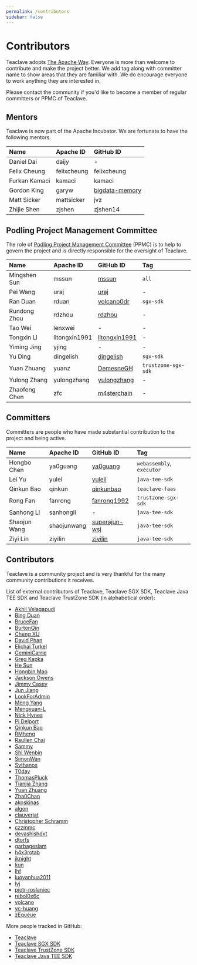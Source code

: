 ```yaml
---
permalink: /contributors
sidebar: false
---
```


# Contributors

Teaclave adopts [The Apache Way](https://www.apache.org/theapacheway/).
Everyone is more than welcome to contribute and make the project better.
We add tag along with committer name to show areas that they are familiar with.
We do encourage everyone to work anything they are interested in.

Please contact the community if you'd like to become a member of regular
committers or PPMC of Teaclave.

## Mentors

Teaclave is now part of the Apache Incubator. We are fortunate to have the
following mentors.

| Name          | Apache ID   | GitHub ID                                           |
|:--------------|:------------|:----------------------------------------------------|
| Daniel Dai    | daijy       | -                                                   |
| Felix Cheung  | felixcheung | felixcheung                                         |
| Furkan Kamaci | kamaci      | kamaci                                              |
| Gordon King   | garyw       | [bigdata-memory](https://github.com/bigdata-memory) |
| Matt Sicker   | mattsicker  | jvz                                                 |
| Zhijie Shen   | zjshen      | zjshen14                                            |

## Podling Project Management Committee

The role of
[Podling Project Management Committee](https://incubator.apache.org/guides/ppmc.html)
(PPMC) is to help to govern the project and is directly responsible for the
oversight of Teaclave.

| Name            | Apache ID       | GitHub ID                                           | Tag                 |
| :-------------- | :-------------- | :-------------------------------------------------- | :------------------ |
| Mingshen Sun    | mssun           | [mssun](https://github.com/mssun)                   | `all`               |
| Pei Wang        | uraj            | [uraj](https://github.com/uraj)                     | -                   |
| Ran Duan        | rduan           | [volcano0dr](https://github.com/volcano0dr)         | `sgx-sdk`           |
| Rundong Zhou    | rdzhou          | [rdzhou](https://github.com/rdzhou)                 | -                   |
| Tao Wei         | lenxwei         | -                                                   | -                   |
| Tongxin Li      | litongxin1991   | [litongxin1991](https://github.com/litongxin1991)   | -                   |
| Yiming Jing     | yjing           | -                                                   | -                   |
| Yu Ding         | dingelish       | [dingelish](https://github.com/dingelish)           | `sgx-sdk`           |
| Yuan Zhuang     | yuanz           | [DemesneGH](https://github.com/DemesneGH)           | `trustzone-sgx-sdk` |
| Yulong Zhang    | yulongzhang     | [yulongzhang](https://github.com/yulongzhang)       | -                   |
| Zhaofeng Chen   | zfc             | [m4sterchain](https://github.com/m4sterchain)       | -                   |


## Committers

Committers are people who have made substantial contribution to the project and
being active.

| Name          | Apache ID   | GitHub ID                                         | Tag                         |
| :------------ | :---------- | :------------------------------------------------ | :-------------------------- |
| Hongbo Chen   | ya0guang    | [ya0guang](https://github.com/ya0guang)           | `webassembly`, `executor`   |
| Lei Yu        | yulei       | [yuleil](https://github.com/yuleil)               | `java-tee-sdk`              |
| Qinkun Bao    | qinkun      | [qinkunbao](https://github.com/qinkunbao)         | `teaclave-faas`             |
| Rong Fan      | fanrong     | [fanrong1992](https://github.com/fanrong1992)     | `trustzone-sgx-sdk`         |
| Sanhong Li    | sanhongli   | -                                                 | `java-tee-sdk`              |
| Shaojun Wang  | shaojunwang | [superajun-wsj](https://github.com/superajun-wsj) | `java-tee-sdk`              |
| Ziyi Lin      | ziyilin     | [ziyilin](https://github.com/ziyilin)             | `java-tee-sdk`              |

## Contributors

Teaclave is a community project and is very thankful for the many community
contributions it receives.

List of external contributors of Teaclave, Teaclave SGX SDK, Teaclave Java TEE
SDK and Teaclave TrustZone SDK (in alphabetical order):

  - [Akhil Velagapudi](https://github.com/akhilles)
  - [Bing Duan](https://github.com/duanbing)
  - [BruceFan](https://github.com/fanrong1992)
  - [BurtonQin](https://github.com/BurtonQin)
  - [Cheng XU](https://github.com/xu-cheng)
  - [David Phan](https://github.com/davidp94)
  - [Elichai Turkel](https://github.com/elichai)
  - [GeminiCarrie](https://github.com/GeminiCarrie)
  - [Greg Kapka](https://github.com/gskapka)
  - [He Sun](https://github.com/henrysun007)
  - [Hongbin Mao](https://github.com/hello2mao)
  - [Jackson Owens](https://github.com/jbowens)
  - [Jimmy Casey](https://github.com/jimmycasey)
  - [Jun Jiang](https://github.com/jasl)
  - [LookForAdmin](https://github.com/60ke)
  - [Meng Yang](https://github.com/m3ngyang)
  - [Mengyuan-L](https://github.com/Mengyuan-L)
  - [Nick Hynes](https://github.com/nhynes)
  - [Pi Delport](https://github.com/PiDelport)
  - [Qinkun Bao](https://github.com/qinkunbao)
  - [RMheng](https://github.com/RMheng)
  - [Raullen Chai](https://github.com/raullenchai)
  - [Sammy](https://github.com/sammyne)
  - [Shi Wenbin](https://github.com/bradyjoestar)
  - [SimonWan](https://github.com/SimonWan)
  - [Sythanos](https://github.com/sythanos)
  - [T0day](https://github.com/hi-T0day)
  - [ThomasPluck](https://github.com/ThomasPluck)
  - [Tianjia Zhang](https://github.com/uudiin)
  - [Yuan Zhuang](https://github.com/DemesneGH)
  - [Zha0Chan](https://github.com/Zha0Chan)
  - [akoskinas](https://github.com/akoskinas)
  - [algon](https://github.com/algon-320)
  - [clauverjat](https://github.com/clauverjat)
  - [Christopher Schramm](https://github.com/cschramm)
  - [czzmmc](https://github.com/czzmmc)
  - [devashishdxt](https://github.com/devashishdxt)
  - [dtorfs](https://github.com/dtorfs)
  - [garbageslam](https://github.com/garbageslam)
  - [h4x3rotab](https://github.com/h4x3rotab)
  - [jknight](https://github.com/jknight)
  - [kun](https://github.com/zikunfan)
  - [lhf](https://github.com/EighteenZi)
  - [luoyanhua2011](https://github.com/luoyanhua2011)
  - [lyj](https://github.com/lengyijun)
  - [piotr-roslaniec](https://github.com/piotr-roslaniec)
  - [rebol0x6c](https://github.com/rebol0x6c)
  - [volcano](https://github.com/volcano0dr)
  - [yc-huang](https://github.com/yc-huang)
  - [zEqueue](https://github.com/z1queue)

More people tracked in GitHub:
  - [Teaclave](https://github.com/apache/incubator-teaclave/graphs/contributors)
  - [Teaclave SGX SDK](https://github.com/apache/incubator-teaclave-sgx-sdk/graphs/contributors)
  - [Teaclave TrustZone SDK](https://github.com/apache/incubator-teaclave-trustzone-sdk/graphs/contributors)
  - [Teaclave Java TEE SDK](https://github.com/apache/incubator-teaclave-java-tee-sdk/graphs/contributors)
